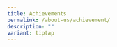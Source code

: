 ```yaml
---
title: Achievements
permalink: /about-us/achievement/
description: ""
variant: tiptap
---
```

<p></p>
<p></p>